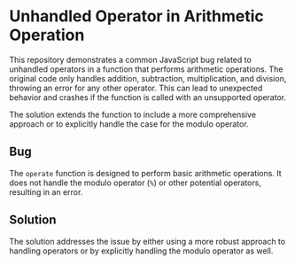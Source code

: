 # Unhandled Operator in Arithmetic Operation

This repository demonstrates a common JavaScript bug related to unhandled operators in a function that performs arithmetic operations. The original code only handles addition, subtraction, multiplication, and division, throwing an error for any other operator.  This can lead to unexpected behavior and crashes if the function is called with an unsupported operator.

The solution extends the function to include a more comprehensive approach or to explicitly handle the case for the modulo operator.

## Bug

The `operate` function is designed to perform basic arithmetic operations.  It does not handle the modulo operator (`%`) or other potential operators, resulting in an error.

## Solution

The solution addresses the issue by either using a more robust approach to handling operators or by explicitly handling the modulo operator as well.